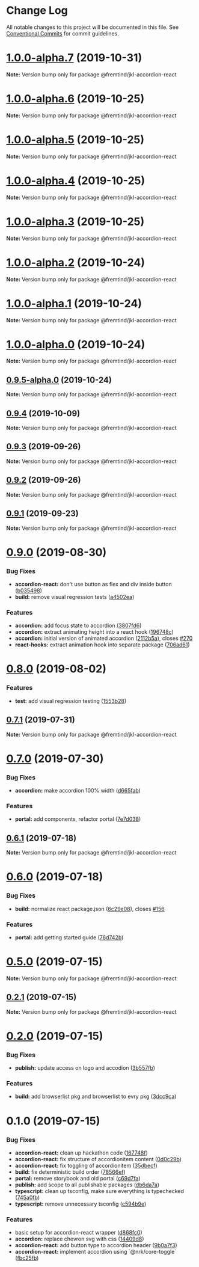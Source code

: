 # Change Log

All notable changes to this project will be documented in this file.
See [Conventional Commits](https://conventionalcommits.org) for commit guidelines.

# [1.0.0-alpha.7](https://github.com/fremtind/jokul/compare/@fremtind/jkl-accordion-react@1.0.0-alpha.6...@fremtind/jkl-accordion-react@1.0.0-alpha.7) (2019-10-31)

**Note:** Version bump only for package @fremtind/jkl-accordion-react





# [1.0.0-alpha.6](https://github.com/fremtind/jokul/compare/@fremtind/jkl-accordion-react@1.0.0-alpha.5...@fremtind/jkl-accordion-react@1.0.0-alpha.6) (2019-10-25)

**Note:** Version bump only for package @fremtind/jkl-accordion-react





# [1.0.0-alpha.5](https://github.com/fremtind/jokul/compare/@fremtind/jkl-accordion-react@1.0.0-alpha.4...@fremtind/jkl-accordion-react@1.0.0-alpha.5) (2019-10-25)

**Note:** Version bump only for package @fremtind/jkl-accordion-react





# [1.0.0-alpha.4](https://github.com/fremtind/jokul/compare/@fremtind/jkl-accordion-react@1.0.0-alpha.3...@fremtind/jkl-accordion-react@1.0.0-alpha.4) (2019-10-25)

**Note:** Version bump only for package @fremtind/jkl-accordion-react





# [1.0.0-alpha.3](https://github.com/fremtind/jokul/compare/@fremtind/jkl-accordion-react@1.0.0-alpha.2...@fremtind/jkl-accordion-react@1.0.0-alpha.3) (2019-10-25)

**Note:** Version bump only for package @fremtind/jkl-accordion-react





# [1.0.0-alpha.2](https://github.com/fremtind/jokul/compare/@fremtind/jkl-accordion-react@1.0.0-alpha.1...@fremtind/jkl-accordion-react@1.0.0-alpha.2) (2019-10-24)

**Note:** Version bump only for package @fremtind/jkl-accordion-react





# [1.0.0-alpha.1](https://github.com/fremtind/jokul/compare/@fremtind/jkl-accordion-react@1.0.0-alpha.0...@fremtind/jkl-accordion-react@1.0.0-alpha.1) (2019-10-24)

**Note:** Version bump only for package @fremtind/jkl-accordion-react





# [1.0.0-alpha.0](https://github.com/fremtind/jokul/compare/@fremtind/jkl-accordion-react@0.9.5-alpha.0...@fremtind/jkl-accordion-react@1.0.0-alpha.0) (2019-10-24)

**Note:** Version bump only for package @fremtind/jkl-accordion-react





## [0.9.5-alpha.0](https://github.com/fremtind/jokul/compare/@fremtind/jkl-accordion-react@0.9.4...@fremtind/jkl-accordion-react@0.9.5-alpha.0) (2019-10-24)

**Note:** Version bump only for package @fremtind/jkl-accordion-react





## [0.9.4](https://github.com/fremtind/jokul/compare/@fremtind/jkl-accordion-react@0.9.3...@fremtind/jkl-accordion-react@0.9.4) (2019-10-09)

**Note:** Version bump only for package @fremtind/jkl-accordion-react





## [0.9.3](https://github.com/fremtind/jokul/compare/@fremtind/jkl-accordion-react@0.9.2...@fremtind/jkl-accordion-react@0.9.3) (2019-09-26)

**Note:** Version bump only for package @fremtind/jkl-accordion-react





## [0.9.2](https://github.com/fremtind/jokul/compare/@fremtind/jkl-accordion-react@0.9.1...@fremtind/jkl-accordion-react@0.9.2) (2019-09-26)

**Note:** Version bump only for package @fremtind/jkl-accordion-react





## [0.9.1](https://github.com/fremtind/jokul/compare/@fremtind/jkl-accordion-react@0.9.0...@fremtind/jkl-accordion-react@0.9.1) (2019-09-23)

**Note:** Version bump only for package @fremtind/jkl-accordion-react





# [0.9.0](https://github.com/fremtind/jokul/compare/@fremtind/jkl-accordion-react@0.8.0...@fremtind/jkl-accordion-react@0.9.0) (2019-08-30)


### Bug Fixes

* **accordion-react:** don't use button as flex and div inside button ([b035498](https://github.com/fremtind/jokul/commit/b035498))
* **build:** remove visual regression tests ([a4502ea](https://github.com/fremtind/jokul/commit/a4502ea))


### Features

* **accordion:** add focus state to accordion ([3807fd6](https://github.com/fremtind/jokul/commit/3807fd6))
* **accordion:** extract animating height into a react hook ([196748c](https://github.com/fremtind/jokul/commit/196748c))
* **accordion:** initial version of animated accordion ([2112b5a](https://github.com/fremtind/jokul/commit/2112b5a)), closes [#270](https://github.com/fremtind/jokul/issues/270)
* **react-hooks:** extract animation hook into separate package ([706ad61](https://github.com/fremtind/jokul/commit/706ad61))





# [0.8.0](https://github.com/fremtind/jokul/compare/@fremtind/jkl-accordion-react@0.7.1...@fremtind/jkl-accordion-react@0.8.0) (2019-08-02)


### Features

* **test:** add visual regression testing ([1553b28](https://github.com/fremtind/jokul/commit/1553b28))





## [0.7.1](https://github.com/fremtind/jokul/compare/@fremtind/jkl-accordion-react@0.7.0...@fremtind/jkl-accordion-react@0.7.1) (2019-07-31)

**Note:** Version bump only for package @fremtind/jkl-accordion-react





# [0.7.0](https://github.com/fremtind/jokul/compare/@fremtind/jkl-accordion-react@0.6.1...@fremtind/jkl-accordion-react@0.7.0) (2019-07-30)


### Bug Fixes

* **accordion:** make accordion 100% width ([d665fab](https://github.com/fremtind/jokul/commit/d665fab))


### Features

* **portal:** add components, refactor portal ([7e7d038](https://github.com/fremtind/jokul/commit/7e7d038))





## [0.6.1](https://github.com/fremtind/jokul/compare/@fremtind/jkl-accordion-react@0.6.0...@fremtind/jkl-accordion-react@0.6.1) (2019-07-18)

**Note:** Version bump only for package @fremtind/jkl-accordion-react





# [0.6.0](https://github.com/fremtind/jokul/compare/@fremtind/jkl-accordion-react@0.5.0...@fremtind/jkl-accordion-react@0.6.0) (2019-07-18)


### Bug Fixes

* **build:** normalize react package.json ([6c29e08](https://github.com/fremtind/jokul/commit/6c29e08)), closes [#156](https://github.com/fremtind/jokul/issues/156)


### Features

* **portal:** add getting started guide ([76d742b](https://github.com/fremtind/jokul/commit/76d742b))





# [0.5.0](https://github.com/fremtind/jokul/compare/@fremtind/jkl-accordion-react@0.2.1...@fremtind/jkl-accordion-react@0.5.0) (2019-07-15)

**Note:** Version bump only for package @fremtind/jkl-accordion-react





## [0.2.1](https://github.com/fremtind/jokul/compare/@fremtind/jkl-accordion-react@0.2.0...@fremtind/jkl-accordion-react@0.2.1) (2019-07-15)

**Note:** Version bump only for package @fremtind/jkl-accordion-react





# [0.2.0](https://github.com/fremtind/jokul/compare/@fremtind/jkl-accordion-react@0.1.0...@fremtind/jkl-accordion-react@0.2.0) (2019-07-15)

### Bug Fixes

-   **publish:** update access on logo and accodion ([3b557fb](https://github.com/fremtind/jokul/commit/3b557fb))

### Features

-   **build:** add browserlist pkg and browserlist to evry pkg ([3dcc9ca](https://github.com/fremtind/jokul/commit/3dcc9ca))

# 0.1.0 (2019-07-15)

### Bug Fixes

-   **accordion-react:** clean up hackathon code ([167748f](https://github.com/fremtind/jokul/commit/167748f))
-   **accordion-react:** fix structure of accordionitem content ([0d0c29b](https://github.com/fremtind/jokul/commit/0d0c29b))
-   **accordion-react:** fix toggling of accordionitem ([35dbecf](https://github.com/fremtind/jokul/commit/35dbecf))
-   **build:** fix deterministic build order ([78566ef](https://github.com/fremtind/jokul/commit/78566ef))
-   **portal:** remove storybook and old portal ([c69d7fa](https://github.com/fremtind/jokul/commit/c69d7fa))
-   **publish:** add scope to all publishable packages ([db6da7a](https://github.com/fremtind/jokul/commit/db6da7a))
-   **typescript:** clean up tsconfig, make sure everything is typechecked ([745a0fb](https://github.com/fremtind/jokul/commit/745a0fb))
-   **typescript:** remove unnecessary tsconfig ([c594b9e](https://github.com/fremtind/jokul/commit/c594b9e))

### Features

-   basic setup for accordion-react wrapper ([d868fc0](https://github.com/fremtind/jokul/commit/d868fc0))
-   **accordion:** replace chevron svg with css ([14409d8](https://github.com/fremtind/jokul/commit/14409d8))
-   **accordion-react:** add button type to accordion header ([9b0a7f3](https://github.com/fremtind/jokul/commit/9b0a7f3))
-   **accordion-react:** implement accordion using \`@nrk/core-toggle\` ([fbc25fb](https://github.com/fremtind/jokul/commit/fbc25fb))
